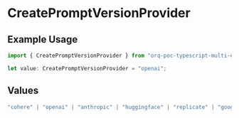 # CreatePromptVersionProvider

## Example Usage

```typescript
import { CreatePromptVersionProvider } from "orq-poc-typescript-multi-env-version/models/operations";

let value: CreatePromptVersionProvider = "openai";
```

## Values

```typescript
"cohere" | "openai" | "anthropic" | "huggingface" | "replicate" | "google" | "google-ai" | "azure" | "aws" | "anyscale" | "perplexity" | "groq" | "fal" | "leonardoai" | "nvidia"
```